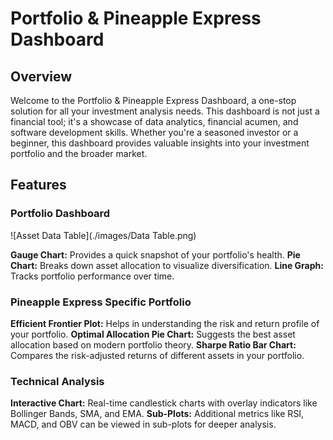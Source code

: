 # Portfolio & Pineapple Express Dashboard
## Overview
Welcome to the Portfolio & Pineapple Express Dashboard, a one-stop solution for all your investment analysis needs. This dashboard is not just a financial tool; it's a showcase of data analytics, financial acumen, and software development skills. Whether you're a seasoned investor or a beginner, this dashboard provides valuable insights into your investment portfolio and the broader market.

## Features
### Portfolio Dashboard
![Asset Data Table](./images/Data Table.png)

**Gauge Chart:** Provides a quick snapshot of your portfolio's health.
**Pie Chart:** Breaks down asset allocation to visualize diversification.
**Line Graph:** Tracks portfolio performance over time.

### Pineapple Express Specific Portfolio
**Efficient Frontier Plot:** Helps in understanding the risk and return profile of your portfolio.
**Optimal Allocation Pie Chart:** Suggests the best asset allocation based on modern portfolio theory.
**Sharpe Ratio Bar Chart:** Compares the risk-adjusted returns of different assets in your portfolio.

### Technical Analysis
**Interactive Chart:** Real-time candlestick charts with overlay indicators like Bollinger Bands, SMA, and EMA.
**Sub-Plots:** Additional metrics like RSI, MACD, and OBV can be viewed in sub-plots for deeper analysis.
